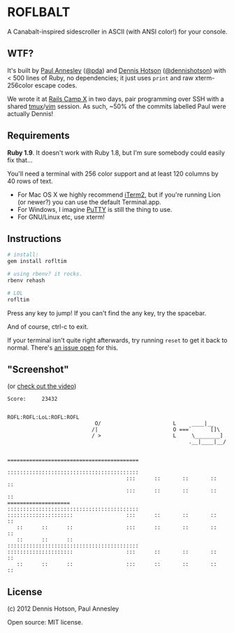ROFLBALT
========

A Canabalt-inspired sidescroller in ASCII (with ANSI color!) for your console.


WTF?
----

It's built by [Paul Annesley][1] ([@pda][2])
and [Dennis Hotson][3] ([@dennishotson][4])
with < 500 lines of Ruby, no dependencies;
it just uses `print` and raw xterm-256color escape codes.

We wrote it at [Rails Camp X][5] in two days,
pair programming over SSH with a shared [tmux][6]/[vim][7] session.
As such, ~50% of the commits labelled Paul were actually Dennis!

[1]: http://paul.annesley.cc/
[2]: https://twitter.com/pda
[3]: http://dhotson.tumblr.com/
[4]: https://twitter.com/dennishotson
[5]: http://railscamps.com/#adelaide_jan_2012
[6]: http://tmux.sourceforge.net/
[7]: http://www.vim.org/


Requirements
------------

**Ruby 1.9**. It doesn't work with Ruby 1.8, but I'm sure somebody could easily fix that...

You'll need a terminal with 256 color support and at least 120 columns by 40 rows of text.

* For Mac OS X we highly recommend [iTerm2](http://www.iterm2.com/),
but if you're running Lion (or newer?) you can use the default Terminal.app.
* For Windows, I imagine [PuTTY](http://www.chiark.greenend.org.uk/~sgtatham/putty/)
is still the thing to use.
* For GNU/Linux etc, use xterm!


Instructions
------------

```sh
# install:
gem install rofltim

# using rbenv? it rocks.
rbenv rehash

# LOL
rofltim
```

Press any key to jump! If you can't find the any key, try the spacebar.

And of course, ctrl-c to exit.

If your terminal isn't quite right afterwards, try running `reset` to get it back to normal.
There's [an issue open](https://github.com/pda/roflbalt/issues/2) for this.


"Screenshot"
------------

(or [check out the video](http://www.youtube.com/watch?v=VoHmJfXqwbM))

    Score:     23432
    
                                                        ROFL:ROFL:LoL:ROFL:ROFL
                                O/                       L     ____|__
                               /|                        O ===`      []\
                               / >                       L     \________]
                                                              .__|____|__/
    
                                          ==========================================
                                          ::::::::::::::::::::::::::::::::::::::::::
                                          :::      ::       ::       ::       ::
                                          :::      ::       ::       ::       ::
    ====================                  ::::::::::::::::::::::::::::::::::::::::::
    :::::::::::::::::::::                 :::      ::       ::       ::       ::
       ::      ::      ::                 :::      ::       ::       ::       ::
       ::      ::      ::                 ::::::::::::::::::::::::::::::::::::::::::
    :::::::::::::::::::::                 :::      ::       ::       ::       ::
       ::      ::      ::                 :::      ::       ::       ::       ::


License
-------

(c) 2012 Dennis Hotson, Paul Annesley

Open source: MIT license.
